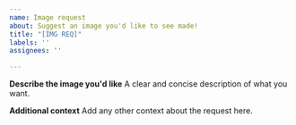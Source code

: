 ```yaml
---
name: Image request
about: Suggest an image you'd like to see made!
title: "[IMG REQ]"
labels: ''
assignees: ''

---
```


**Describe the image you'd like**
A clear and concise description of what you want.

**Additional context**
Add any other context about the request here.
